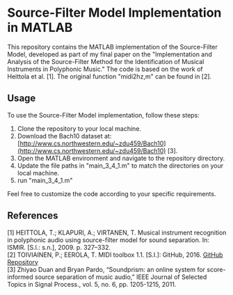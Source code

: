 # Source-Filter Model Implementation in MATLAB

This repository contains the MATLAB implementation of the Source-Filter Model, developed as part of my final paper on the "Implementation and Analysis of the Source-Filter Method for the Identification of Musical Instruments in Polyphonic Music." The code is based on the work of Heittola et al. [1]. The original function "midi2hz,m" can be found in [2]. 

## Usage

To use the Source-Filter Model implementation, follow these steps:

1. Clone the repository to your local machine.
2. Download the Bach10 dataset at: [http://www.cs.northwestern.edu/~zdu459/Bach10](http://www.cs.northwestern.edu/~zdu459/Bach10) [3].
3. Open the MATLAB environment and navigate to the repository directory.
4. Update the file paths in "main_3_4_1.m" to match the directories on your local machine.
5. run "main_3_4_1.m"

Feel free to customize the code according to your specific requirements.

## References

[1] HEITTOLA, T.; KLAPURI, A.; VIRTANEN, T. Musical instrument recognition in polyphonic audio using source-filter model for sound separation. In: ISMIR. [S.l.: s.n.], 2009. p. 327–332.<br />
[2] TOIVIAINEN, P.; EEROLA, T. MIDI toolbox 1.1. [S.l.]: GitHub, 2016. [GitHub Repository](https://github.com/miditoolbox/)<br />
[3] Zhiyao Duan and Bryan Pardo, “Soundprism: an online system for score-informed source separation of music audio,” IEEE Journal of Selected Topics in Signal Process., vol. 5, no. 6, pp. 1205-1215, 2011.
